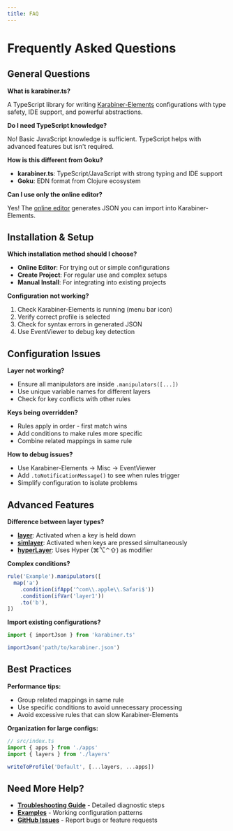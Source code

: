 ```yaml
---
title: FAQ
---
```


# Frequently Asked Questions

## General Questions

**What is karabiner.ts?**

A TypeScript library for writing [Karabiner-Elements](https://karabiner-elements.pqrs.org/) configurations with type safety, IDE support, and powerful abstractions.

**Do I need TypeScript knowledge?**

No! Basic JavaScript knowledge is sufficient. TypeScript helps with advanced features but isn't required.

**How is this different from Goku?**

- **karabiner.ts**: TypeScript/JavaScript with strong typing and IDE support
- **Goku**: EDN format from Clojure ecosystem

**Can I use only the online editor?**

Yes! The [online editor](https://karabiner.ts.evanliu.dev/editor) generates JSON you can import into Karabiner-Elements.

## Installation & Setup

**Which installation method should I choose?**

- **Online Editor**: For trying out or simple configurations
- **Create Project**: For regular use and complex setups
- **Manual Install**: For integrating into existing projects

**Configuration not working?**

1. Check Karabiner-Elements is running (menu bar icon)
2. Verify correct profile is selected
3. Check for syntax errors in generated JSON
4. Use EventViewer to debug key detection

## Configuration Issues

**Layer not working?**

- Ensure all manipulators are inside `.manipulators([...])`
- Use unique variable names for different layers
- Check for key conflicts with other rules

**Keys being overridden?**

- Rules apply in order - first match wins
- Add conditions to make rules more specific
- Combine related mappings in same rule

**How to debug issues?**

- Use Karabiner-Elements → Misc → EventViewer
- Add `.toNotificationMessage()` to see when rules trigger
- Simplify configuration to isolate problems

## Advanced Features

**Difference between layer types?**

- **[layer](/rules/layer)**: Activated when a key is held down
- **[simlayer](/rules/simlayer)**: Activated when keys are pressed simultaneously
- **[hyperLayer](/rules/hyper-layer)**: Uses Hyper (⌘⌥⌃⇧) as modifier

**Complex conditions?**

```typescript
rule('Example').manipulators([
  map('a')
    .condition(ifApp('^com\\.apple\\.Safari$'))
    .condition(ifVar('layer1'))
    .to('b'),
])
```

**Import existing configurations?**

```typescript
import { importJson } from 'karabiner.ts'

importJson('path/to/karabiner.json')
```

## Best Practices

**Performance tips:**

- Group related mappings in same rule
- Use specific conditions to avoid unnecessary processing
- Avoid excessive rules that can slow Karabiner-Elements

**Organization for large configs:**

```typescript
// src/index.ts
import { apps } from './apps'
import { layers } from './layers'

writeToProfile('Default', [...layers, ...apps])
```

## Need More Help?

- **[Troubleshooting Guide](/troubleshooting)** - Detailed diagnostic steps
- **[Examples](/examples)** - Working configuration patterns
- **[GitHub Issues](https://github.com/evan-liu/karabiner.ts/issues)** - Report bugs or feature requests
